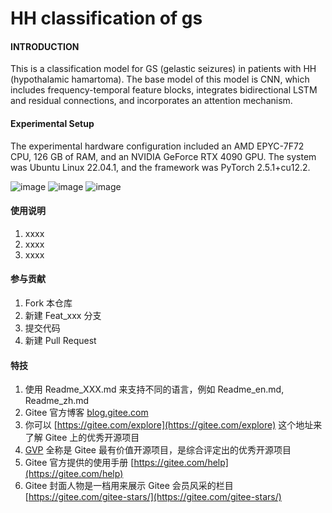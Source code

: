 # HH classification of gs

#### INTRODUCTION
This is a classification model for GS (gelastic seizures) in patients with HH (hypothalamic hamartoma). The base model of this model is CNN, which includes frequency-temporal feature blocks, integrates bidirectional LSTM and residual connections, and incorporates an attention mechanism.




#### Experimental Setup

The experimental hardware configuration included an AMD EPYC-7F72 CPU, 126 GB of RAM, and an NVIDIA GeForce RTX 4090 GPU. The system was Ubuntu Linux 22.04.1, and the framework was PyTorch 2.5.1+cu12.2.




![image](https://gitee.com/cy556-like/hh-classification-of-gs/模型流程图.png)
![image](https://gitee.com/cy556-like/hh-classification-of-gs/大模块图.png)
![image](https://gitee.com/cy556-like/hh-classification-of-gs/小模块图.png)

#### 使用说明

1.  xxxx
2.  xxxx
3.  xxxx

#### 参与贡献

1.  Fork 本仓库
2.  新建 Feat_xxx 分支
3.  提交代码
4.  新建 Pull Request


#### 特技

1.  使用 Readme\_XXX.md 来支持不同的语言，例如 Readme\_en.md, Readme\_zh.md
2.  Gitee 官方博客 [blog.gitee.com](https://blog.gitee.com)
3.  你可以 [https://gitee.com/explore](https://gitee.com/explore) 这个地址来了解 Gitee 上的优秀开源项目
4.  [GVP](https://gitee.com/gvp) 全称是 Gitee 最有价值开源项目，是综合评定出的优秀开源项目
5.  Gitee 官方提供的使用手册 [https://gitee.com/help](https://gitee.com/help)
6.  Gitee 封面人物是一档用来展示 Gitee 会员风采的栏目 [https://gitee.com/gitee-stars/](https://gitee.com/gitee-stars/)
